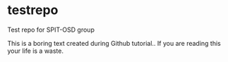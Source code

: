 # testrepo
Test repo for SPIT-OSD group

This is a boring text created during Github tutorial..
If you are reading this your life is a waste.
